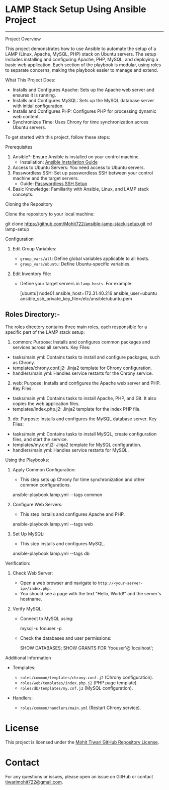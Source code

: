 # LAMP Stack Setup Using Ansible Project
--------------------------------------------

Project Overview

This project demonstrates how to use Ansible to automate the setup of a LAMP (Linux, Apache, MySQL, PHP) stack on Ubuntu servers. The setup includes installing and configuring Apache, PHP, MySQL, and deploying a basic web application. Each section of the playbook is modular, using roles to separate concerns, making the playbook easier to manage and extend.

What This Project Does:

- Installs and Configures Apache: Sets up the Apache web server and ensures it is running.
- Installs and Configures MySQL: Sets up the MySQL database server with initial configuration.
- Installs and Configures PHP: Configures PHP for processing dynamic web content.
- Synchronizes Time: Uses Chrony for time synchronization across Ubuntu servers.

To get started with this project, follow these steps:

Prerequisites

1. Ansible*: Ensure Ansible is installed on your control machine.
   - Installation: [Ansible Installation Guide](https://docs.ansible.com/ansible/latest/installation_guide/index.html)
2. Access to Ubuntu Servers: You need access to Ubuntu servers.
3. Passwordless SSH: Set up passwordless SSH between your control machine and the target servers.
   - Guide: [Passwordless SSH Setup](https://docs.ansible.com/ansible/latest/user_guide/connection.html#passwordless-ssh)
4. Basic Knowledge: Familiarity with Ansible, Linux, and LAMP stack concepts.

Cloning the Repository

Clone the repository to your local machine:

git clone https://github.com/Mohit722/ansible-lamp-stack-setup.git
cd lamp-setup

Configuration

1. Edit Group Variables:
   - `group_vars/all`: Define global variables applicable to all hosts.
   - `group_vars/ubuntu`: Define Ubuntu-specific variables.

2. Edit Inventory File:
   - Define your target servers in `lamp.hosts`. For example:
    
     [ubuntu]
     node01 ansible_host=172.31.40.216 ansible_user=ubuntu ansible_ssh_private_key_file=/etc/ansible/ubuntu.pem
    

Roles Directory:-
-----------------

The roles directory contains three main roles, each responsible for a specific part of the LAMP stack setup:

1. common:
Purpose: Installs and configures common packages and services across all servers.
Key Files:
 - tasks/main.yml: Contains tasks to install and configure packages, such as Chrony.
 - templates/chrony.conf.j2: Jinja2 template for Chrony configuration.
 - handlers/main.yml: Handles service restarts for the Chrony service.


2. web:
Purpose: Installs and configures the Apache web server and PHP.
Key Files:
 - tasks/main.yml: Contains tasks to install Apache, PHP, and Git. It also copies the web application files.
 - templates/index.php.j2: Jinja2 template for the index PHP file.


3. db:
Purpose: Installs and configures the MySQL database server.
Key Files:
 - tasks/main.yml: Contains tasks to install MySQL, create configuration files, and start the service.
 - templates/my.cnf.j2: Jinja2 template for MySQL configuration.
 - handlers/main.yml: Handles service restarts for MySQL.


Using the Playbooks:

1. Apply Common Configuration:
   - This step sets up Chrony for time synchronization and other common configurations.
  
   ansible-playbook lamp.yml --tags common
   

2. Configure Web Servers:
   - This step installs and configures Apache and PHP.
   
   ansible-playbook lamp.yml --tags web
   

3. Set Up MySQL:
   - This step installs and configures MySQL.
   
   ansible-playbook lamp.yml --tags db
   

Verification:

1. Check Web Server:
   - Open a web browser and navigate to `http://<your-server-ip>/index.php`.
   - You should see a page with the text "Hello, World!" and the server's hostname.

2. Verify MySQL:
   - Connect to MySQL using:
     
     mysql -u foouser -p
    
   - Check the databases and user permissions:
     
     SHOW DATABASES;
     SHOW GRANTS FOR 'foouser'@'localhost';
     

Additional Information

- Templates:
  - `roles/common/templates/chrony.conf.j2` (Chrony configuration).
  - `roles/web/templates/index.php.j2` (PHP page template).
  - `roles/db/templates/my.cnf.j2` (MySQL configuration).

- Handlers:
  - `roles/common/handlers/main.yml` (Restart Chrony service).


# License

This project is licensed under the [Mohit Tiwari GitHub Repository License](https://github.com/mohit-tiwari/lamp-setup/blob/main/LICENSE).


# Contact

For any questions or issues, please open an issue on GitHub or contact tiwarimohit722@gmail.com.

